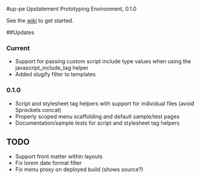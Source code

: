 #up-pe
Upstatement Prototyping Environment, 0.1.0

See the [wiki](https://github.com/Upstatement/up-pe/wiki) to get started.

##Updates

### Current
- Support for passing custom script include type values when using the javascript_include_tag helper
- Added slugify filter to templates

### 0.1.0
- Script and stylesheet tag helpers with support for individual files (avoid Sprockets concat)
- Properly scoped menu scaffolding and default sample/test pages
- Documentation/sample tests for script and stylesheet tag helpers

## TODO
* Support front matter within layouts
* Fix lorem date format filter
* Fix menu proxy on deployed build (shows source?)
